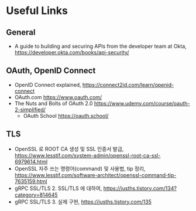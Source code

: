 # Useful Links

## General

- A guide to building and securing APIs from the developer team at Okta, <https://developer.okta.com/books/api-security/>

## OAuth, OpenID Connect

- OpenID Connect explained, <https://connect2id.com/learn/openid-connect>
- OAuth.com <https://www.oauth.com/>
- The Nuts and Bolts of OAuth 2.0 <https://www.udemy.com/course/oauth-2-simplified/>
  - OAuth School <https://oauth.school/>

## TLS

- OpenSSL 로 ROOT CA 생성 및 SSL 인증서 발급, <https://www.lesstif.com/system-admin/openssl-root-ca-ssl-6979614.html>
- OpenSSL 자주 쓰는 명령어(command) 및 사용법, tip 정리, <https://www.lesstif.com/software-architect/openssl-command-tip-7635159.html>
- gRPC SSL/TLS 2. SSL/TLS 에 대하여, <https://jusths.tistory.com/134?category=814645>
- gRPC SSL/TLS 3. 실제 구현, <https://jusths.tistory.com/135>
